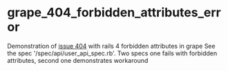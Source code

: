 grape_404_forbidden_attributes_error
====================================

Demonstration of [issue 404](https://github.com/intridea/grape/issues/404) with rails 4 forbidden attributes in grape
See the spec '/spec/api/user_api_spec.rb'. Two specs one fails with forbidden attributes, second one demonstrates workaround
